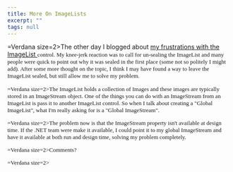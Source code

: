 ```yaml
---
title: More On ImageLists
excerpt: ""
tags: null
---
```

=Verdana size=2>The other day I blogged about </font><a href="http://weblogs.asp.net/mlafleur/posts/27017.aspx">my frustrations with the ImageList </a><font face=Verdana size=2>control. My knee-jerk reaction was to call for un-sealing the ImageList and many people were quick to point out why it was sealed in the first place (some not so politely I might add). After some more thought on the topic, I think I may have found a way to leave the ImageList sealed, but still allow me to solve my problem.

=Verdana size=2>The ImageList holds a collection of Images and these images are typically stored in an ImageStream object. One of the things you can do with an ImageStream from an ImageList is pass it to another ImageList control. So when I talk about creating a "Global ImageList", what I'm really asking for is a "Global ImageStream".

=Verdana size=2>The problem now is that the ImageStream property isn't available at design time. If the .NET team were make it available, I could point it to my global ImageStream and have it available at both run and design time, solving my problem completely.

=Verdana size=2>Comments? 

=Verdana size=2> 

 
